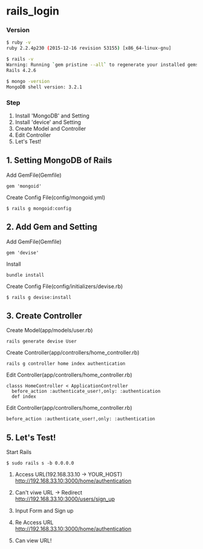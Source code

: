 # rails_login

### Version
```bash
$ ruby -v
ruby 2.2.4p230 (2015-12-16 revision 53155) [x86_64-linux-gnu]

$ rails -v
Warning: Running `gem pristine --all` to regenerate your installed gemspecs (and deleting then reinstalling your bundle if you use bundle --path) will improve the startup performance of Spring.
Rails 4.2.6

$ mongo -version
MongoDB shell version: 3.2.1
```

### Step
1. Install 'MongoDB' and Setting
2. Install 'device' and Setting
3. Create Model and Controller
4. Edit Controller
5. Let's Test!

## 1. Setting MongoDB of Rails

Add GemFile(Gemfile)
```
gem 'mongoid'
```

Create Config File(config/mongoid.yml)
```
$ rails g mongoid:config
```

## 2. Add Gem and Setting

Add GemFile(Gemfile)
```
gem 'devise'
```

Install
```
bundle install
```

Create Config File(config/initializers/devise.rb)
```
$ rails g devise:install
```

## 3. Create Controller

Create Model(app/models/user.rb)
```
rails generate devise User
```

Create Controller(app/controllers/home_controller.rb)
```
rails g controller home index authentication
```

Edit Controller(app/controllers/home_controller.rb)
```
classs HomeController < ApplicationController
  before_action :authenticate_user!,only: :authentication
  def index
```

Edit Controller(app/controllers/home_controller.rb)
```
before_action :authenticate_user!,only: :authentication
```

## 5. Let's Test!

Start Rails
```
$ sudo rails s -b 0.0.0.0
```

1. Access URL(192.168.33.10 -> YOUR_HOST)  
http://192.168.33.10:3000/home/authentication

2. Can't viwe URL -> Redirect  
http://192.168.33.10:3000/users/sign_up

3. Input Form and Sign up  

4. Re Access URL  
http://192.168.33.10:3000/home/authentication

5. Can view URL!

